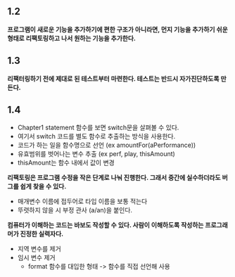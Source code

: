 ## 1.2 

**프로그램이 새로운 기능을 추가하기에 편한 구조가 아니라면, 먼지 기능을 추가하기 쉬운 형태로 리팩토링하고 나서 원하는 기능을 추가한다.**


## 1.3

**리팩터링하기 전에 제대로 된 테스트부터 마련한다. 테스트는 반드시 자가진단하도록 만든다.**

## 1.4
- Chapter1 statement 함수를 보면 switch문을 살펴볼 수 있다.
- 여기서 switch 코드를 별도 함수로 추출하는 방식을 사용한다.
- 코드가 하는 일을 함수명으로 선언 (ex amountFor(aPerformance))
- 유효범위를 벗어나는 변수 추출 (ex perf, play, thisAmount)
- thisAmount는 함수 내에서 값이 변경

**리팩토링은 프로그램 수정을 작은 단계로 나눠 진행한다. 그래서 중간에 실수하더라도 버그를 쉽게 찾을 수 있다.**

- 매개변수 이름에 접두어로 타입 이름을 보통 적는다
- 뚜렷하지 않을 시 부정 관사 (a/an)을 붙인다.
  
**컴퓨터가 이해하는 코드는 바보도 작성할 수 있다. 사람이 이해하도록 작성하는 프로그래머가 진정한 실력자다.**

- 지역 변수를 제거
- 임시 변수 제거
  - format 함수를 대입한 형태 -> 함수를 직접 선언해 사용